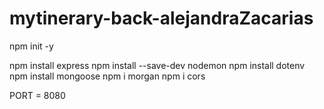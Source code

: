 # mytinerary-back-alejandraZacarias


npm init -y

<!-- instalar -->
npm install express
npm install --save-dev nodemon
npm install dotenv
npm install mongoose
npm i morgan 
npm i cors

PORT = 8080